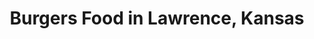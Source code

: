 ---
active: true
description: Burgers restaurants offering curbside, takeout, and delivery food in
  Lawrence, Kansas
name: Burgers
sitemap: true
slug: burgers
title: Burgers Food in Lawrence, Kansas
---